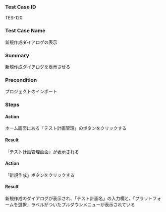 ### Test Case ID
TES-120

### Test Case Name
新規作成ダイアログの表示

### Summary
新規作成ダイアログを表示させる

### Precondition
プロジェクトのインポート

### Steps

#### Action
ホーム画面にある「テスト計画管理」のボタンをクリックする
#### Result
「テスト計画管理画面」が表示される

#### Action
「新規作成」ボタンをクリックする
#### Result
新規作成のダイアログが表示され、「テスト計画名」の入力欄と、「プラットフォームを選択」ラベルがついたプルダウンメニューが表示されている
